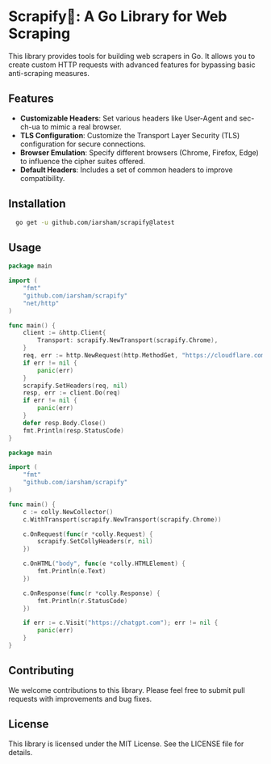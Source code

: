 # Scrapify🚀: A Go Library for Web Scraping

This library provides tools for building web scrapers in Go. It allows you to create custom HTTP requests with advanced features for bypassing basic anti-scraping measures.

## Features

- **Customizable Headers**: Set various headers like User-Agent and sec-ch-ua to mimic a real browser.
- **TLS Configuration**: Customize the Transport Layer Security (TLS) configuration for secure connections.
- **Browser Emulation**: Specify different browsers (Chrome, Firefox, Edge) to influence the cipher suites offered.
- **Default Headers**: Includes a set of common headers to improve compatibility.

## Installation
```bash
  go get -u github.com/iarsham/scrapify@latest
```

## Usage
```go
package main

import (
	"fmt"
	"github.com/iarsham/scrapify"
	"net/http"
)

func main() {
	client := &http.Client{
		Transport: scrapify.NewTransport(scrapify.Chrome),
	}
	req, err := http.NewRequest(http.MethodGet, "https://cloudflare.com", nil)
	if err != nil {
		panic(err)
	}
	scrapify.SetHeaders(req, nil)
	resp, err := client.Do(req)
	if err != nil {
		panic(err)
	}
	defer resp.Body.Close()
	fmt.Println(resp.StatusCode)
}
```

```go
package main

import (
	"fmt"
	"github.com/iarsham/scrapify"
)

func main() {
	c := colly.NewCollector()
	c.WithTransport(scrapify.NewTransport(scrapify.Chrome))

	c.OnRequest(func(r *colly.Request) {
		scrapify.SetCollyHeaders(r, nil)
	})

	c.OnHTML("body", func(e *colly.HTMLElement) {
		fmt.Println(e.Text)
	})

	c.OnResponse(func(r *colly.Response) {
		fmt.Println(r.StatusCode)
	})

	if err := c.Visit("https://chatgpt.com"); err != nil {
		panic(err)
	}
}

```
## Contributing

We welcome contributions to this library. Please feel free to submit pull requests with improvements and bug fixes.

## License

This library is licensed under the MIT License. See the LICENSE file for details.